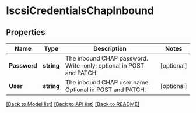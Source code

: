 # IscsiCredentialsChapInbound

## Properties

Name | Type | Description | Notes
------------ | ------------- | ------------- | -------------
**Password** | **string** | The inbound CHAP password. Write-only; optional in POST and PATCH. | [optional] 
**User** | **string** | The inbound CHAP user name. Optional in POST and PATCH. | [optional] 

[[Back to Model list]](../README.md#documentation-for-models) [[Back to API list]](../README.md#documentation-for-api-endpoints) [[Back to README]](../README.md)


